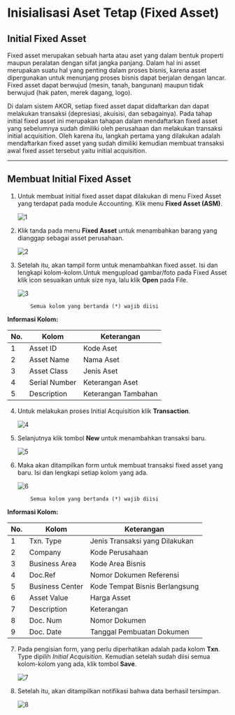 # Inisialisasi Aset Tetap (Fixed Asset)

## Initial Fixed Asset

Fixed asset merupakan sebuah harta atau aset yang dalam bentuk properti maupun peralatan dengan sifat jangka panjang. Dalam hal ini asset merupakan suatu hal yang penting dalam proses bisnis, karena asset dipergunakan untuk menunjang proses bisnis dapat berjalan dengan lancar. Fixed asset dapat berwujud (mesin, tanah, bangunan) maupun tidak berwujud (hak paten, merek dagang, logo). 

Di dalam sistem AKOR, setiap fixed asset dapat didaftarkan dan dapat melakukan transaksi (depresiasi, akuisisi, dan sebagainya). Pada tahap initial fixed asset ini merupakan tahapan dalam mendaftarkan fixed asset yang sebelumnya sudah dimiliki oleh perusahaan dan melakukan transaksi initial acquisition. Oleh karena itu, langkah pertama yang dilakukan adalah mendaftarkan fixed asset yang sudah dimiliki kemudian membuat transaksi awal fixed asset tersebut yaitu initial acquisition.

---

## Membuat Initial Fixed Asset

1. Untuk membuat initial fixed asset dapat dilakukan di menu Fixed Asset yang terdapat pada module Accounting. Klik menu **Fixed Asset (ASM)**.

    ![1](../dokumentasi-akor/inisialisasi-fixed-asset/1.jpg)

2. Klik tanda pada menu **Fixed Asset** untuk menambahkan barang yang dianggap sebagai asset perusahaan.

    ![2](../dokumentasi-akor/inisialisasi-fixed-asset/2.jpg)

3. Setelah itu, akan tampil form untuk menambahkan fixed asset. Isi dan lengkapi kolom-kolom.Untuk mengupload gambar/foto pada Fixed Asset klik icon sesuaikan untuk size nya, lalu klik **Open** pada File.

    ![3](../dokumentasi-akor/inisialisasi-fixed-asset/3.png)

      
    ```{note} 
        Semua kolom yang bertanda (*) wajib diisi
    ``` 
**Informasi Kolom:**

| No. | Kolom          | Keterangan          |
|-----|----------------|---------------------|
| 1   | Asset ID       | Kode Aset           |
| 2   | Asset Name     | Nama Aset           |
| 3   | Asset Class    | Jenis Aset          |
| 4   | Serial Number  | Keterangan Aset     |
| 5   | Description    | Keterangan Tambahan |


4.  Untuk melakukan proses Initial Acquisition klik **Transaction**.

    ![4](../dokumentasi-akor/inisialisasi-fixed-asset/4.jpg)        

5. Selanjutnya klik tombol **New** untuk menambahkan transaksi baru.

    ![5](../dokumentasi-akor/inisialisasi-fixed-asset/5.jpg)

6. Maka akan ditampilkan form untuk membuat transaksi fixed asset yang baru. Isi dan lengkapi setiap kolom yang ada. 

    ![6](../dokumentasi-akor/inisialisasi-fixed-asset/6.png)

    ```{note} 
        Semua kolom yang bertanda (*) wajib diisi
    ``` 

**Informasi Kolom:**

| No. | Kolom            | Keterangan                                      |
|-----|------------------|-------------------------------------------------|
| 1   | Txn. Type        | Jenis Transaksi yang Dilakukan                  |
| 2   | Company          | Kode Perusahaan                                 |
| 3   | Business Area    | Kode Area Bisnis                                |
| 4   | Doc.Ref           | Nomor Dokumen Referensi                         |
| 5   | Business Center  | Kode Tempat Bisnis Berlangsung                  |
| 6   | Asset Value       | Harga Asset                                     |
| 7   | Description       | Keterangan                                      |
| 8   | Doc. Num          | Nomor Dokumen                                   |
| 9   | Doc. Date         | Tanggal Pembuatan Dokumen                       |

 

7. Pada pengisian form, yang perlu diperhatikan adalah pada kolom **Txn**. Type dipilih *Initial Acquisition*. Kemudian setelah sudah diisi semua kolom-kolom yang ada, klik tombol **Save**.

    ![7](../dokumentasi-akor/inisialisasi-fixed-asset/7.png)

8. Setelah itu, akan ditampilkan notifikasi bahwa data berhasil tersimpan.

    ![8](../dokumentasi-akor/inisialisasi-fixed-asset/8.png)

